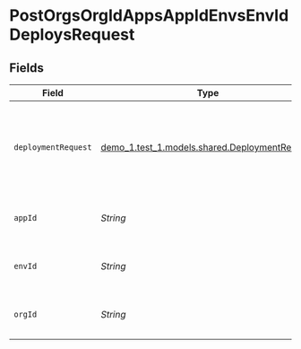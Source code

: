 # PostOrgsOrgIdAppsAppIdEnvsEnvIdDeploysRequest


## Fields

| Field                                                                                     | Type                                                                                      | Required                                                                                  | Description                                                                               |
| ----------------------------------------------------------------------------------------- | ----------------------------------------------------------------------------------------- | ----------------------------------------------------------------------------------------- | ----------------------------------------------------------------------------------------- |
| `deploymentRequest`                                                                       | [demo_1.test_1.models.shared.DeploymentRequest](../../models/shared/DeploymentRequest.md) | :heavy_check_mark:                                                                        | The Delta describing the change to the Environment and a comment.<br/><br/>               |
| `appId`                                                                                   | *String*                                                                                  | :heavy_check_mark:                                                                        | The Application ID.<br/><br/>                                                             |
| `envId`                                                                                   | *String*                                                                                  | :heavy_check_mark:                                                                        | The Environment ID.<br/><br/>                                                             |
| `orgId`                                                                                   | *String*                                                                                  | :heavy_check_mark:                                                                        | The Organization ID.<br/><br/>                                                            |